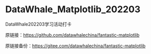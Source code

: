 # DataWhale_Matplotlib_202203

DataWhale202203学习活动打卡

原链接：https://github.com/datawhalechina/fantastic-matplotlib

原链接备份：https://gitee.com/datawhalechina/fantastic-matplotlib
